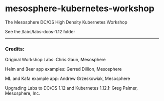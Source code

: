# mesosphere-kubernetes-workshop

The Mesosphere DC/OS High Density Kubernetes Workshop

See the /labs/labs-dcos-1.12 folder


---------------

### Credits:

Original Workshop Labs: Chris Gaun, Mesosphere

Helm and Beer app examples: Gerred Dillion, Mesosphere

ML and Kafa example app: Andrew Grzeskowiak, Mesosphere

Upgrading Labs to DC/OS 1.12 and Kubernetes 1.12.1: Greg Palmer, Mesosphere, Inc.



